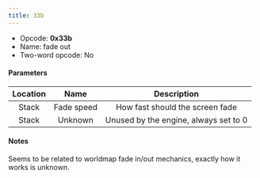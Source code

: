 ```yaml
---
title: 33b
---
```


- Opcode: **0x33b**
- Name: fade out
- Two-word opcode: No

#### Parameters

| Location |    Name    |              Description              |
|:--------:|:----------:|:-------------------------------------:|
|  Stack   | Fade speed |    How fast should the screen fade    |
|  Stack   |  Unknown   | Unused by the engine, always set to 0 |

#### Notes

Seems to be related to worldmap fade in/out mechanics, exactly how it works is unknown.

